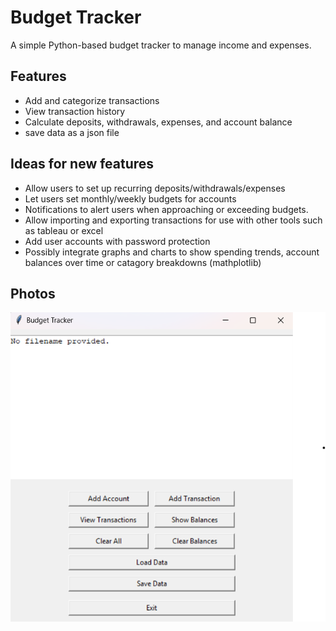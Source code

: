 # Budget Tracker

A simple Python-based budget tracker to manage income and expenses.

## Features
- Add and categorize transactions
- View transaction history
- Calculate deposits, withdrawals, expenses, and account balance
- save data as a json file

## Ideas for new features
- Allow users to set up recurring deposits/withdrawals/expenses
- Let users set monthly/weekly budgets for accounts
- Notifications to alert users when approaching or exceeding budgets.
- Allow importing and exporting transactions for use with other tools such as tableau or excel
- Add user accounts with password protection
- Possibly integrate graphs and charts to show spending trends, account balances over time or catagory breakdowns (mathplotlib)

## Photos
![alt text](https://github.com/JaredB990/BudgetApp/blob/main/Photos/Frontend.png?raw=true)